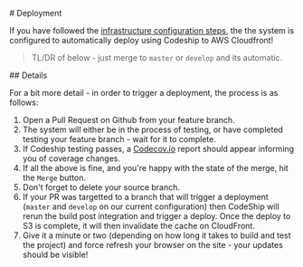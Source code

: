 # Deployment

If you have followed the [infrastructure configuration steps](infrastructure.md), the the system is configured to automatically deploy using Codeship to AWS Cloudfront! 

> TL/DR of below - just merge to `master` or `develop` and its automatic.

## Details

For a bit more detail - in order to trigger a deployment, the process is as follows:

1. Open a Pull Request on Github from your feature branch.
2. The system will either be in the process of testing, or have completed testing your feature branch - wait for it to complete.
3. If Codeship testing passes, a [Codecov.io](https://codecov.io) report should appear informing you of coverage changes.
4. If all the above is fine, and you're happy with the state of the merge, hit the `Merge` button.
5. Don't forget to delete your source branch.
6. If your PR was targetted to a branch that will trigger a deployment (`master` and `develop` on our current configuration) then CodeShip will rerun the build post
   integration and trigger a deploy. Once the deploy to S3 is complete, it will then invalidate the cache on CloudFront. 
7. Give it a minute or two (depending on how long it takes to build and test the project) and force refresh your browser on the site - your updates should be visible!